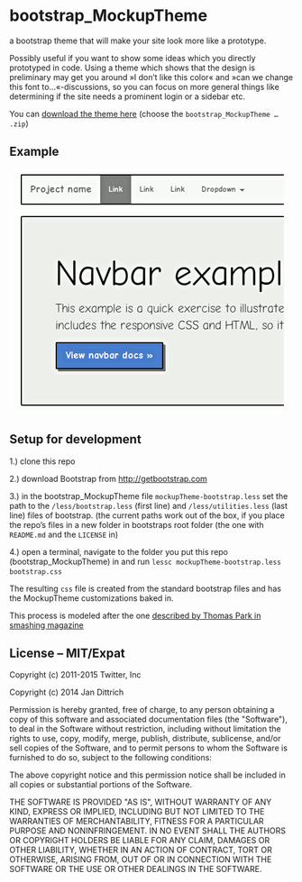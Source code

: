 bootstrap_MockupTheme
=====================

a bootstrap theme that will make your site look more like a prototype.

Possibly useful if you want to show some ideas which you directly prototyped in code. Using a theme which shows that the design is preliminary may get you around »I don’t like this color« and »can we change this font to…«-discussions, so you can focus on more general things like determining if the site needs a prominent login or a sidebar etc.

You can [download the theme here](https://github.com/jdittrich/bootstrap_MockupTheme/releases) (choose the `bootstrap_MockupTheme … .zip`)

Example
-------

![example](example.png)


Setup for development
-----
1.) clone this repo

2.) download Bootstrap from http://getbootstrap.com

3.) in the bootstrap_MockupTheme file `mockupTheme-bootstrap.less` set the path to the `/less/bootstrap.less` (first line) 
and `/less/utilities.less` (last line) files of bootstrap. (the current paths work out of the box, if you place the repo’s files 
in a new folder in bootstraps root folder (the one with `README.md` and the `LICENSE` in) 

4.) open a terminal, navigate to the folder you put this repo (bootstrap_MockupTheme) in and run `lessc mockupTheme-bootstrap.less bootstrap.css`

The resulting `css` file is created from the standard bootstrap files and has the MockupTheme customizations baked in. 

This process is modeled after the one [described by Thomas Park in smashing magazine](http://www.smashingmagazine.com/2013/03/12/customizing-bootstrap/)



License – MIT/Expat
---------

Copyright (c) 2011-2015 Twitter, Inc

Copyright (c) 2014 Jan Dittrich


Permission is hereby granted, free of charge, to any person obtaining a copy of this software and associated documentation files (the "Software"), to deal in the Software without restriction, including without limitation the rights to use, copy, modify, merge, publish, distribute, sublicense, and/or sell copies of the Software, and to permit persons to whom the Software is furnished to do so, subject to the following conditions:

The above copyright notice and this permission notice shall be included in all copies or substantial portions of the Software.

THE SOFTWARE IS PROVIDED "AS IS", WITHOUT WARRANTY OF ANY KIND, EXPRESS OR IMPLIED, INCLUDING BUT NOT LIMITED TO THE WARRANTIES OF MERCHANTABILITY, FITNESS FOR A PARTICULAR PURPOSE AND NONINFRINGEMENT. IN NO EVENT SHALL THE AUTHORS OR COPYRIGHT HOLDERS BE LIABLE FOR ANY CLAIM, DAMAGES OR OTHER LIABILITY, WHETHER IN AN ACTION OF CONTRACT, TORT OR OTHERWISE, ARISING FROM, OUT OF OR IN CONNECTION WITH THE SOFTWARE OR THE USE OR OTHER DEALINGS IN THE SOFTWARE.

